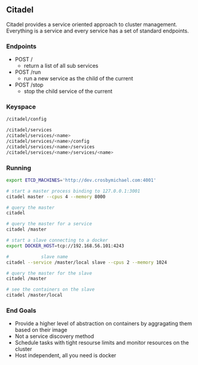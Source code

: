 ## Citadel
Citadel provides a service oriented approach to cluster management.  Everything is a service and every service has a set of standard endpoints.

### Endpoints
* POST /
    * return a list of all sub services
* POST /run
    * run a new service as the child of the current
* POST /stop
    * stop the child service of the current

### Keyspace

```bash
/citadel/config

/citadel/services
/citadel/services/<name>
/citadel/services/<name>/config
/citadel/services/<name>/services
/citadel/services/<name>/services/<name>
```


### Running


```bash
export ETCD_MACHINES='http://dev.crosbymichael.com:4001'

# start a master process binding to 127.0.0.1:3001
citadel master --cpus 4 --memory 8000

# query the master
citadel

# query the master for a service
citadel /master

# start a slave connecting to a docker
export DOCKER_HOST=tcp://192.168.56.101:4243

#            slave name
citadel --service /master/local slave --cpus 2 --memory 1024

# query the master for the slave
citadel /master

# see the containers on the slave
citadel /master/local

```



### End Goals
* Provide a higher level of abstraction on containers by aggragating them based on their image
* Not a service discovery method
* Schedule tasks with tight resourse limits and monitor resources on the cluster
* Host independent, all you need is docker

